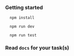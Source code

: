 ### Getting started
```
  npm install

  npm run dev

  npm run test
```

### Read `docs` for your task(s)